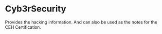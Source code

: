 # Cyb3rSecurity
Provides the hacking information. And can also be used as the notes for the CEH Certification.
